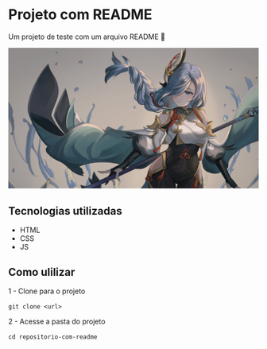 # Projeto com README
Um projeto de teste com um arquivo README 🚀

[<img src="./shenhe.jpg" alt="imagem teste">](https://google.com.br)

## Tecnologias utilizadas
- HTML
- CSS
- JS

## Como ulilizar

1 - Clone para o projeto
```
git clone <url>
```

2 - Acesse a pasta do projeto
```
cd repositorio-com-readme
```